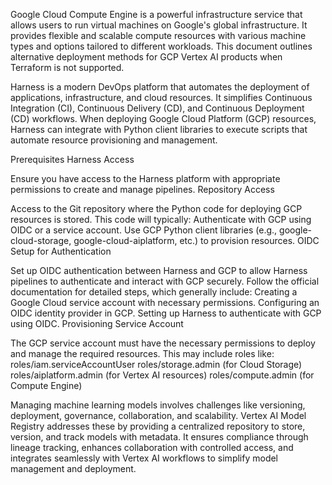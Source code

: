 Google Cloud Compute Engine is a powerful infrastructure service that allows users to run virtual machines on Google's global infrastructure. It provides flexible and scalable compute resources with various machine types and options tailored to different workloads.
This document outlines alternative deployment methods for GCP Vertex AI products  when Terraform is not supported.

Harness is a modern DevOps platform that automates the deployment of applications, infrastructure, and cloud resources. It simplifies Continuous Integration (CI), Continuous Delivery (CD), and Continuous Deployment (CD) workflows. When deploying Google Cloud Platform (GCP) resources, Harness can integrate with Python client libraries to execute scripts that automate resource provisioning and management.

Prerequisites
Harness Access

Ensure you have access to the Harness platform with appropriate permissions to create and manage pipelines.
Repository Access

Access to the Git repository where the Python code for deploying GCP resources is stored. This code will typically:
Authenticate with GCP using OIDC or a service account.
Use GCP Python client libraries (e.g., google-cloud-storage, google-cloud-aiplatform, etc.) to provision resources.
OIDC Setup for Authentication

Set up OIDC authentication between Harness and GCP to allow Harness pipelines to authenticate and interact with GCP securely. Follow the official documentation for detailed steps, which generally include:
Creating a Google Cloud service account with necessary permissions.
Configuring an OIDC identity provider in GCP.
Setting up Harness to authenticate with GCP using OIDC.
Provisioning Service Account

The GCP service account must have the necessary permissions to deploy and manage the required resources. This may include roles like:
roles/iam.serviceAccountUser
roles/storage.admin (for Cloud Storage)
roles/aiplatform.admin (for Vertex AI resources)
roles/compute.admin (for Compute Engine)

Managing machine learning models involves challenges like versioning, deployment, governance, collaboration, and scalability. Vertex AI Model Registry addresses these by providing a centralized repository to store, version, and track models with metadata. It ensures compliance through lineage tracking, enhances collaboration with controlled access, and integrates seamlessly with Vertex AI workflows to simplify model management and deployment.
